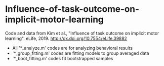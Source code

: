 # Influence-of-task-outcome-on-implicit-motor-learning

Code and data from Kim et al., "Influence of task outcome on implicit motor learning". eLife, 2019. http://dx.doi.org/10.7554/eLife.39882


* All '*_analyze.m' codes are for analyzing behavioral results
* '*_group_fitting.m' codes are fitting models to group averaged data
* '*_boot_fitting.m' codes fit bootstrapped samples
